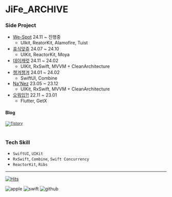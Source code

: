 <div align=left>
<h1 align="left">JiFe_ARCHIVE</h1>
 
### Side Project
- [We-Spot](https://github.com/jife-archive/WeSpot-iOS) 24.11 ~ 진행중 
   - UIkit, ReatorKit, Alamofire, Tuist
- [휴식맞쥬](https://github.com/Nexters/8potatoes_iOS)  24.07 ~ 24.10 
   - UIKit, ReactorKit, Moya
- [데이캐럿](https://github.com/Central-MakeUs/DayCarat-iOS)  24.11 ~ 24.02
   - UIKit, RxSwift, MVVM + CleanArchitecture
- [챙겨챙겨](https://github.com/Nexters/Don-t-Forget---iOS)  24.01 ~ 24.02 
   - SwiftUI, Combine
- [Na'Nez](https://github.com/nanez-dev/nanez-iOS)  23.05 ~ 23.12 
   - UIKit, RxSwift, MVVM + CleanArchitecture
- [오뭐입?!](https://github.com/NKLCBJoin/oh_OOTD)  22.11 ~ 23.01
   - Flutter, GetX

#### Blog 
<sub> <a href="https://jife98.tistory.com" target="_blank"><img alt="Tistory" src ="https://img.shields.io/badge/Tistory-FFFFFF?&style=for-the-badge&logo=Tistory&logoColor=black"/></a></sub>
</br></br>
### Tech Skill
   - `SwiftUI`, `UIKit`
   - `RxSwift`, `Combine`, `Swift Concurrency`
   - `ReactorKit`, `Ribs`
--------------------

[![Hits](https://hits.seeyoufarm.com/api/count/incr/badge.svg?url=https%3A%2F%2Fgithub.com%2Fjife98%2Fhit-counter&count_bg=%2379C83D&title_bg=%23555555&icon=swift.svg&icon_color=%23E7E7E7&title=Github&edge_flat=false)](https://hits.seeyoufarm.com)
<div>
  <img alt="apple" src ="https://img.shields.io/badge/iOS-FFFFFF?&style=for-the-badge&logo=Apple&logoColor=black"/>  
 <img alt="swift" src ="https://img.shields.io/badge/swift-F05138.svg?&style=for-the-badge&logo=Swift&logoColor=white"/> 
 <img alt="github" src ="https://img.shields.io/badge/github-000000.svg?&style=for-the-badge&logo=Github&logoColor=white"/>
 <br/>


